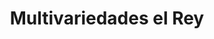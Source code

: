 ---
title: "Multivariedades el Rey"
url: /amalfi/multivariedades-el-rey/
shop: tienda de variedades
---